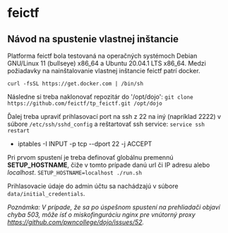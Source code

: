 # feictf

## Návod na spustenie vlastnej inštancie

Platforma feictf bola testovaná na operačných systémoch Debian GNU/Linux 11 (bullseye) x86_64 a Ubuntu 20.04.1 LTS x86_64.
Medzi požiadavky na nainštalovanie vlastnej inštancie feictf patrí docker. 

`curl -fsSL https://get.docker.com | /bin/sh`

Následne si treba naklonovať repozitár do '/opt/dojo': 
`git clone https://github.com/feictf/tp_feictf.git /opt/dojo`

Ďalej treba upraviť prihlasovací port na ssh z 22 na iný (napríklad 2222) v súbore `/etc/ssh/sshd_config` a reštartovať ssh service:
`service ssh restart`

- iptables -I INPUT -p tcp --dport 22 -j ACCEPT

Pri prvom spustení je treba definovať globálnu premennú **SETUP_HOSTNAME**, čiže v tomto prípade danú url či IP adresu alebo *localhost*.
`SETUP_HOSTNAME=localhost ./run.sh`

Prihlasovacie údaje do admin účtu sa nachádzajú v súbore `data/initial_credentials`.

*Poznámka: V prípade, že sa po úspešnom spustení na prehliadači objaví chyba 503, môže ísť o miskofinguráciu nginx pre vnútorný proxy https://github.com/pwncollege/dojo/issues/52.*

